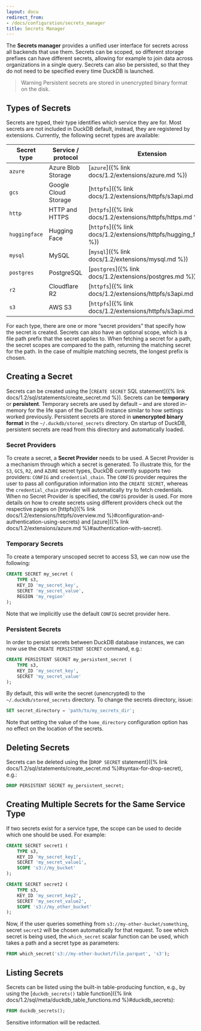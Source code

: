 ```yaml
---
layout: docu
redirect_from:
- /docs/configuration/secrets_manager
title: Secrets Manager
---
```


The **Secrets manager** provides a unified user interface for secrets across all backends that use them. Secrets can be scoped, so different storage prefixes can have different secrets, allowing for example to join data across organizations in a single query. Secrets can also be persisted, so that they do not need to be specified every time DuckDB is launched.

> Warning Persistent secrets are stored in unencrypted binary format on the disk.

## Types of Secrets

Secrets are typed, their type identifies which service they are for.
Most secrets are not included in DuckDB default, instead, they are registered by extensions.
Currently, the following secret types are available:

| Secret type   | Service / protocol    | Extension                                                     |
|---------------|-----------------------|---------------------------------------------------------------|
| `azure`       | Azure Blob Storage    | [`azure`]({% link docs/1.2/extensions/azure.md %})                |
| `gcs`         | Google Cloud Storage  | [`httpfs`]({% link docs/1.2/extensions/httpfs/s3api.md %})        |
| `http`        | HTTP and HTTPS        | [`httpfs`]({% link docs/1.2/extensions/httpfs/https.md %})        |
| `huggingface` | Hugging Face          | [`httpfs`]({% link docs/1.2/extensions/httpfs/hugging_face.md %}) |
| `mysql`       | MySQL                 | [`mysql`]({% link docs/1.2/extensions/mysql.md %})                |
| `postgres`    | PostgreSQL            | [`postgres`]({% link docs/1.2/extensions/postgres.md %})          |
| `r2`          | Cloudflare R2         | [`httpfs`]({% link docs/1.2/extensions/httpfs/s3api.md %})        |
| `s3`          | AWS S3                | [`httpfs`]({% link docs/1.2/extensions/httpfs/s3api.md %})        |

For each type, there are one or more “secret providers” that specify how the secret is created. Secrets can also have an optional scope, which is a file path prefix that the secret applies to. When fetching a secret for a path, the secret scopes are compared to the path, returning the matching secret for the path. In the case of multiple matching secrets, the longest prefix is chosen.

## Creating a Secret

Secrets can be created using the [`CREATE SECRET` SQL statement]({% link docs/1.2/sql/statements/create_secret.md %}).
Secrets can be **temporary** or **persistent**. Temporary secrets are used by default – and are stored in-memory for the life span of the DuckDB instance similar to how settings worked previously. Persistent secrets are stored in **unencrypted binary format** in the `~/.duckdb/stored_secrets` directory. On startup of DuckDB, persistent secrets are read from this directory and automatically loaded.

### Secret Providers

To create a secret, a **Secret Provider** needs to be used. A Secret Provider is a mechanism through which a secret is generated. To illustrate this, for the `S3`, `GCS`, `R2`, and `AZURE` secret types, DuckDB currently supports two providers: `CONFIG` and `credential_chain`. The `CONFIG` provider requires the user to pass all configuration information into the `CREATE SECRET`, whereas the `credential_chain` provider will automatically try to fetch credentials. When no Secret Provider is specified, the `CONFIG` provider is used. For more details on how to create secrets using different providers check out the respective pages on [httpfs]({% link docs/1.2/extensions/httpfs/overview.md %}#configuration-and-authentication-using-secrets) and [azure]({% link docs/1.2/extensions/azure.md %}#authentication-with-secret).

### Temporary Secrets

To create a temporary unscoped secret to access S3, we can now use the following:

```sql
CREATE SECRET my_secret (
    TYPE s3,
    KEY_ID 'my_secret_key',
    SECRET 'my_secret_value',
    REGION 'my_region'
);
```

Note that we implicitly use the default `CONFIG` secret provider here.

### Persistent Secrets

In order to persist secrets between DuckDB database instances, we can now use the `CREATE PERSISTENT SECRET` command, e.g.:

```sql
CREATE PERSISTENT SECRET my_persistent_secret (
    TYPE s3,
    KEY_ID 'my_secret_key',
    SECRET 'my_secret_value'
);
```

By default, this will write the secret (unencrypted) to the `~/.duckdb/stored_secrets` directory. To change the secrets directory, issue:

```sql
SET secret_directory = 'path/to/my_secrets_dir';
```

Note that setting the value of the `home_directory` configuration option has no effect on the location of the secrets.

## Deleting Secrets

Secrets can be deleted using the [`DROP SECRET` statement]({% link docs/1.2/sql/statements/create_secret.md %}#syntax-for-drop-secret), e.g.:

```sql
DROP PERSISTENT SECRET my_persistent_secret;
```

## Creating Multiple Secrets for the Same Service Type

If two secrets exist for a service type, the scope can be used to decide which one should be used. For example:

```sql
CREATE SECRET secret1 (
    TYPE s3,
    KEY_ID 'my_secret_key1',
    SECRET 'my_secret_value1',
    SCOPE 's3://my_bucket'
);
```

```sql
CREATE SECRET secret2 (
    TYPE s3,
    KEY_ID 'my_secret_key2',
    SECRET 'my_secret_value2',
    SCOPE 's3://my_other_bucket'
);
```

Now, if the user queries something from `s3://my-other-bucket/something`, secret `secret2` will be chosen automatically for that request. To see which secret is being used, the `which_secret` scalar function can be used, which takes a path and a secret type as parameters:

```sql
FROM which_secret('s3://my-other-bucket/file.parquet', 's3');
```

## Listing Secrets

Secrets can be listed using the built-in table-producing function, e.g., by using the [`duckdb_secrets()` table function]({% link docs/1.2/sql/meta/duckdb_table_functions.md %}#duckdb_secrets):

```sql
FROM duckdb_secrets();
```

Sensitive information will be redacted.
